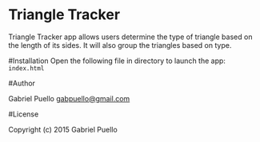 # Triangle Tracker

Triangle Tracker app allows users determine the type of triangle based on the length of its sides. It will also group the triangles based on type.

#Installation
Open the following file in directory to launch the app: ```index.html```

#Author

Gabriel Puello gabpuello@gmail.com

#License

Copyright (c) 2015 Gabriel Puello
